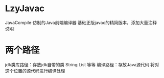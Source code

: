 # LzyJavac
JavaCompile 仿制的Java前端编译器 基础正版javac的精简版本，添加大量注释说明

# 两个路径
  jdk类库路径：存放jdk自带的类
    String List 等等
  编译路径：存放Java源代码
    将对这个位置的源代码进行编译处理
